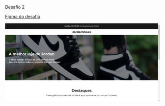 Desafio 2

[Figma do desafio](https://www.figma.com/file/Yb9IBH56g7T1hdIyZ3BMNO/Desafios---Codel%C3%A2ndia?node-id=1973%3A39)

![Foto do resultado final](Screenshot.png)
